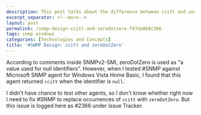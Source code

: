 ```yaml
---
description: This post talks about the difference between ccitt and zeroDotZero.
excerpt_separator: <!--more-->
layout: post
permalink: /snmp-design-ccitt-and-zerodotzero-f87da8b8c3b6
tags: snmp windows
categories: [Technologies and Concepts]
title: '#SNMP Design: ccitt and zeroDotZero'
---
```

According to comments inside SNMPv2-SMI, zeroDotZero is used as "a value used for null identifiers". However, when I tested #SNMP against Microsoft SNMP agent for Windows Vista Home Basic, I found that this agent returned `ccitt` when the identifier is `null`.

I didn't have chance to test other agents, so I don't know whether right now I need to fix #SNMP to replace occurrences of `ccitt` with `zeroDotZero`. But this issue is logged here as #2366 under Issue Tracker.
<!--more-->